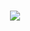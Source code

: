 
<div align="center">
 



<br>
 

<a href=""> <img align="center" src="https://github-readme-stats-sigma-five.vercel.app/api/top-langs/?username=Myeongin0926&theme=react&line_height=40&hide=css"/> </a>
</div>
